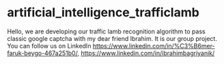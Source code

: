 # artificial_intelligence_trafficlamb

Hello, we are developing our traffic lamb recognition algorithm to pass classic google captcha with my dear friend Ibrahim. It is our group project. You can follow us on LinkedIn https://www.linkedin.com/in/%C3%B6mer-faruk-beygo-467a251b0/, https://www.linkedin.com/in/ibrahimbagriyanik/
